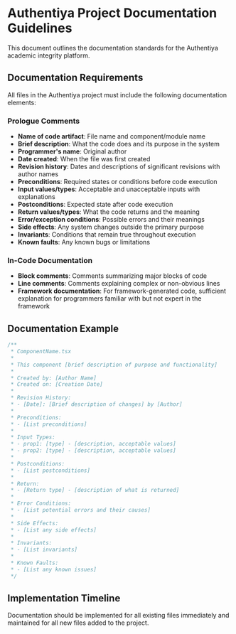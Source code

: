 
# Authentiya Project Documentation Guidelines

This document outlines the documentation standards for the Authentiya academic integrity platform.

## Documentation Requirements

All files in the Authentiya project must include the following documentation elements:

### Prologue Comments
- **Name of code artifact**: File name and component/module name
- **Brief description**: What the code does and its purpose in the system
- **Programmer's name**: Original author
- **Date created**: When the file was first created
- **Revision history**: Dates and descriptions of significant revisions with author names
- **Preconditions**: Required states or conditions before code execution
- **Input values/types**: Acceptable and unacceptable inputs with explanations
- **Postconditions**: Expected state after code execution
- **Return values/types**: What the code returns and the meaning
- **Error/exception conditions**: Possible errors and their meanings
- **Side effects**: Any system changes outside the primary purpose
- **Invariants**: Conditions that remain true throughout execution
- **Known faults**: Any known bugs or limitations

### In-Code Documentation
- **Block comments**: Comments summarizing major blocks of code
- **Line comments**: Comments explaining complex or non-obvious lines
- **Framework documentation**: For framework-generated code, sufficient explanation for programmers familiar with but not expert in the framework

## Documentation Example

```typescript
/**
 * ComponentName.tsx
 * 
 * This component [brief description of purpose and functionality]
 * 
 * Created by: [Author Name]
 * Created on: [Creation Date]
 * 
 * Revision History:
 * - [Date]: [Brief description of changes] by [Author]
 * 
 * Preconditions:
 * - [List preconditions]
 * 
 * Input Types:
 * - prop1: [type] - [description, acceptable values]
 * - prop2: [type] - [description, acceptable values]
 * 
 * Postconditions:
 * - [List postconditions]
 * 
 * Return:
 * - [Return type] - [description of what is returned]
 * 
 * Error Conditions:
 * - [List potential errors and their causes]
 * 
 * Side Effects:
 * - [List any side effects]
 * 
 * Invariants:
 * - [List invariants]
 * 
 * Known Faults:
 * - [List any known issues]
 */
```

## Implementation Timeline

Documentation should be implemented for all existing files immediately and maintained for all new files added to the project.

